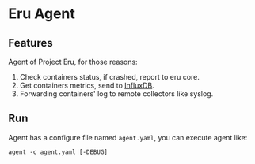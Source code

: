 Eru Agent
=========

## Features

Agent of Project Eru, for those reasons:

1. Check containers status, if crashed, report to eru core.
2. Get containers metrics, send to [InfluxDB](http://influxdb.com/).
3. Forwarding containers' log to remote collectors like syslog.

## Run

Agent has a configure file named `agent.yaml`, you can execute agent like:

    agent -c agent.yaml [-DEBUG]

